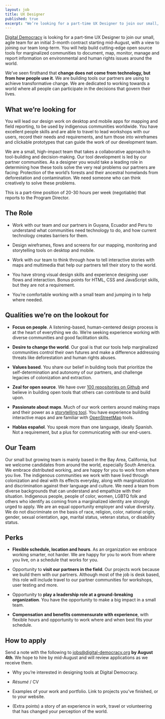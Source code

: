 ```yaml
---
layout: job
title: UX Designer
published: true
excerpt: "We’re looking for a part-time UX Designer to join our small, agile team for an initial 3-month contract starting mid-August, with a view to joining our team long-term."
---
```


[Digital Democracy](https://www.digital-democracy.org/) is looking for a part-time UX Designer to join our small, agile team for an initial 3-month contract starting mid-August, with a view to joining our team long-term. You will help build cutting-edge open source tools for marginalized communities to document, map, monitor, manage and report information on environmental and human rights issues around the world.

We’ve seen firsthand that **change does not come from technology, but from how people use it**. We are building tools our partners are using to achieve transformative change. We are dedicated to working towards a world where all people can participate in the decisions that govern their lives.

## What we’re looking for

You will lead our design work on desktop and mobile apps for mapping and field reporting, to be used by indigenous communities worldwide. You have excellent people skills and are able to travel to lead workshops with our users, record their needs and requirements, and turn those into wireframes and clickable prototypes that can guide the work of our development team.

We are a small, high-impact team that takes a collaborative approach to tool-building and decision-making. Our tool development is led by our partner communities. As a designer you would take a leading role in determining how these tools solve the very real problems our partners are facing: Protection of the world’s forests and their ancestral homelands from deforestation and contamination. We need someone who can think creatively to solve these problems.

This is a part-time position of 20-30 hours per week (negotiable) that reports to the Program Director.

## The Role

* Work with our team and our partners in Guyana, Ecuador and Peru to understand what communities need technology to do, and how current technology creates barriers for them.

* Design wireframes, flows and screens for our mapping, monitoring and storytelling tools on desktop and mobile.

* Work with our team to think through how to tell interactive stories with maps and multimedia that help our partners tell their story to the world.

* You have strong visual design skills and experience designing user flows and interaction. Bonus points for HTML, CSS and JavaScript skills, but they are not a requirement.

* You’re comfortable working with a small team and jumping in to help where needed.

## Qualities we’re on the lookout for

* **Focus on people**. A listening-based, human-centered design process is at the heart of everything we do. We’re seeking experience working with diverse communities and good facilitation skills.

* **Desire to change the world**. Our goal is that our tools help marginalized communities control their own futures and make a difference addressing threats like deforestation and human rights abuses.

* **Values based**. You share our belief in building tools that prioritize the self-determination and autonomy of our partners, and challenge legacies of colonization and extraction.

* **Zeal for open source**. We have over [100 repositories on Github](https://github.com/digidem) and believe in building open tools that others can contribute to and build upon.

* **Passionate about maps**. Much of our work centers around making maps and their power as a [storytelling tool](http://www.giveclearwater.org/map/). You have experience building interactive maps and are familiar with [OpenStreetMap](http://www.openstreetmap.org/) tools.

* **Hablas español**. You speak more than one language, ideally Spanish. Not a requirement, but a plus for communicating with our end-users.

## Our Team

Our small but growing team is mainly based in the Bay Area, California, but we welcome candidates from around the world, especially South America. We embrace distributed working, and are happy for you to work from where you live. The indigenous communities we work with have lived through colonization and deal with its effects everyday, along with marginalization and discrimination against their language and culture. We need a team from diverse backgrounds that can understand and empathize with their situation. Indigenous people, people of color, women, LGBTQ folk and others who identify as coming from a marginalized identity are strongly urged to apply. We are an equal opportunity employer and value diversity. We do not discriminate on the basis of race, religion, color, national origin, gender, sexual orientation, age, marital status, veteran status, or disability status.

## Perks

* **Flexible schedule, location and hours**. As an organization we embrace working smarter, not harder. We are happy for you to work from where you live, on a schedule that works for you.

*  Opportunity to **visit our partners in the field**. Our projects work because we build them with our partners. Although most of the job is desk based, this role will include travel to our partner communities for workshops, user testing and more.

* Opportunity to **play a leadership role at a ground-breaking organization**. You have the opportunity to make a big impact in a small team.

* **Compensation and benefits commensurate with experience**, with flexible hours and opportunity to work where and when best fits your schedule.

## How to apply

Send a note with the following to [jobs@digital-democracy.org](mailto:jobs@digital-democracy.org) **by August 4th**. We hope to hire by mid-August and will review applications as we receive them.

* Why you’re interested in designing tools at Digital Democracy.

* *Résumé* / CV

* Examples of your work and portfolio. Link to projects you’ve finished, or to your website.

* (Extra points) a story of an experience in work, travel or volunteering that has changed your perception of the world.

